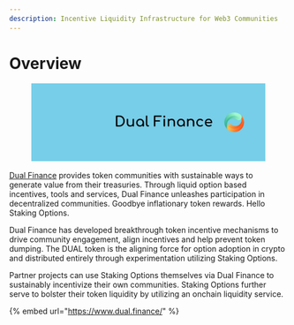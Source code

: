 ```yaml
---
description: Incentive Liquidity Infrastructure for Web3 Communities
---
```


# Overview

<figure><img src=".gitbook/assets/Banner" alt=""><figcaption></figcaption></figure>

[Dual Finance](https://www.dual.finance/) provides token communities with sustainable ways to generate value from their treasuries. Through liquid option based incentives, tools and services, Dual Finance unleashes participation in decentralized communities. Goodbye inflationary token rewards. Hello Staking Options.

Dual Finance has developed breakthrough token incentive mechanisms to drive community engagement, align incentives and help prevent token dumping. The DUAL token is the aligning force for option adoption in crypto and distributed entirely through experimentation utilizing Staking Options.

Partner projects can use Staking Options themselves via Dual Finance to sustainably incentivize their own communities. Staking Options further serve to bolster their token liquidity by utilizing an onchain liquidity service.

{% embed url="https://www.dual.finance/" %}
